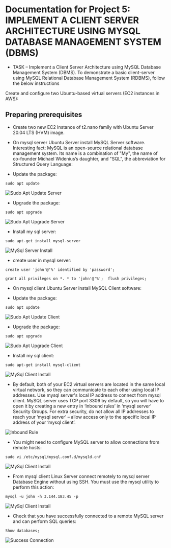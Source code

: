 # Documentation for Project 5: IMPLEMENT A CLIENT SERVER ARCHITECTURE USING MYSQL DATABASE MANAGEMENT SYSTEM (DBMS)

- TASK – Implement a Client Server Architecture using MySQL Database Management System (DBMS).
To demonstrate a basic client-server using MySQL Relational Database Management System (RDBMS), follow the below instructions

Create and configure two Ubuntu-based virtual servers (EC2 instances in AWS):

## Preparing prerequisites

- Create two new EC2 Instance of t2.nano family with Ubuntu Server 20.04 LTS (HVM) image.

- On mysql server Ubuntu Server install MySQL Server software.
Interesting fact: MySQL is an open-source relational database management system. Its name is a combination of "My", the name of co-founder Michael Widenius’s daughter, and "SQL", the abbreviation for Structured Query Language:

- Update the package:

`sudo apt update`

![Sudo Apt Update Server](./image/sudo-apt-update.PNG)

- Upgrade the package:

`sudo apt upgrade`

![Sudo Apt Upgrade Server](./image/sudo-apt-upgrade.PNG)

- Install my sql server:

`sudo apt-get install mysql-server`

![MySql Server Install](./image/mysql-server-install-output.PNG)

- create user in mysql server:

`create user 'john'@'%' identified by 'password';`

`grant all privileges on *. * to 'john'@'%';  flush privileges;`

- On mysql client Ubuntu Server install MySQL Client software:

- Update the package:

`sudo apt update`

![Sudo Apt Update Client](./image/sudo-apt-update-client.PNG)

- Upgrade the package:

`sudo apt upgrade`

![Sudo Apt Upgrade Client](./image/sudo-apt-upgrade-client.PNG)

- Install my sql client:

`sudo apt-get install mysql-client`

![MySql Client Install](./image/mysql-clientr-install-output.PNG)

- By default, both of your EC2 virtual servers are located in the same local virtual network, so they can communicate to each other using local IP addresses. Use mysql server's local IP address to connect from mysql client. MySQL server uses TCP port 3306 by default, so you will have to open it by creating a new entry in ‘Inbound rules’ in ‘mysql server’ Security Groups. For extra security, do not allow all IP addresses to reach your ‘mysql server’ – allow access only to the specific local IP address of your ‘mysql client’.

![Inbound Rule](./image/inbound-rule-output.PNG)

- You might need to configure MySQL server to allow connections from remote hosts:

`sudo vi /etc/mysql/mysql.conf.d/mysqld.cnf`

![MySql Client Install](./image/configure-mysql-server.PNG)

- From mysql client Linux Server connect remotely to mysql server Database Engine without using SSH. You must use the mysql utility to perform this action:

`mysql -u john -h 3.144.183.45 -p`

![MySql Client Install](./image/client-server-connection.PNG)

- Check that you have successfully connected to a remote MySQL server and can perform SQL queries:

`Show databases;`

![Success Connection](./image/confirm-connect.PNG)


